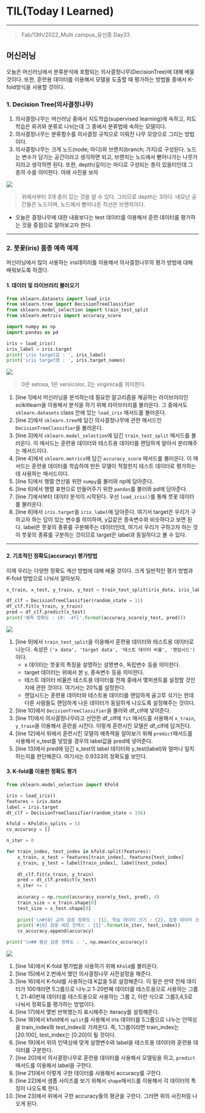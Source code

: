 # TIL(Today I Learned)

___

> Fab/13th/2022_Multi campus_유선종 Day33

## 머신러닝
오늘은 머신러닝에서 분류분석에 포함되는 의사결정나무(DecisionTree)에 대해 배울 것이다. 또한, 훈련용 데이터를 이용해서 모델을 도출할 때 평가하는 방법들 중에서 K-fold방식을 사용할 것이다.

### 1. Decision Tree(의사결정나무)
1. 의사결정나무는 머신러닝 중에서 지도학습(supervised learning)에 속하고, 지도학습은 회귀와 분류로 나뉘는데 그 중에서 분류법에 속하는 모델이다. 
2. 의사결정나무는 분류함수를 의사결정 규칙으로 이뤄진 나무 모양으로 그리는 방법이다.
3. 의사결정나무는 크게 노드(node; 마디)와 브랜치(branch; 가지)로 구성된다. 노드는 변수가 담기는 공간이라고 생각하면 되고, 브랜치는 노드에서 뻗어나가는 나뭇가지라고 생각하면 된다. 또한, depth(깊이)는 마디로 구성되는 층이 있을터인데 그 층의 수를 의미한다. 아래 사진을 보자

<img src="https://user-images.githubusercontent.com/97590480/154072490-b6b2ca03-8014-40ca-8019-738af4ecbc29.png">

> 위에서부터 3개 층이 있는 것을 알 수 있다. 그러므로 depth는 3이다. 네모난 공간들은 노드이며, 노드에서 뻗어나온 직선은 브랜치이다.
- 오늘은 결정나무에 대한 내용보다는 test 데이터를 이용해서 훈련 데이터를 평가하는 것을 중점으로 알아보고자 한다.
___
### 2. 붓꽃(iris) 품종 예측 예제
머신러닝에서 많이 사용하는 iris데이러틀 이용해서 의사결정나무의 평가 방법에 대해 배워보도록 하겠다.

#### 1. 데이터 및 라이브러리 불러오기
```python
from sklearn.datasets import load_iris                                                                          #line 1
from sklearn.tree import DecisionTreeClassifier                                                                 #line 2
from sklearn.model_selection import train_test_split                                                            #line 3
from sklearn.metrics import accuracy_score                                                                      #line 4

import numpy as np                                                                                              #line 5
import pandas as pd                                                                                             #line 6

iris = load_iris()                                                                                              #line 7
iris_label = iris.target                                                                                        #line 8
print('iris target값 : ', iris_label)
print('iris target명 : ', iris.target_names)
```

<img src="https://user-images.githubusercontent.com/97590480/154081597-2136d73f-3158-4adc-a94f-9cc4d77f0f84.png">

> 0은 setosa, 1은 versicolor, 2는 virginica를 의미한다.

1. [line 1]에서 머신러닝을 분석하는데 필요한 알고리즘을 제공하는 라이브러리인 scikitlearn을 이용해서 분석을 하기 위해 라이브러리를 불러온다. 그 중에서도 `sklearn.datasets` class 안에 있는 `load_iris` 매서드를 불러온다.
2. [line 2]에서 `sklearn.tree`에 담긴 의사결정나무에 관한 매서드인 `DecisionTreeClassifier`을 불러온다.
3. [line 3]에서 `sklearn.model_selection`에 담긴 `train_test_split` 매서드를 불러온다. 이 매서드는 훈련용 데이터와 테스트용 데이터를 랜덤하게 알아서 분리해주는 매서드이다.
4. [line 4]에서 `sklearn.metrics`에 담긴 `accuracy_score` 매서드를 불러온다. 이 매서드는 훈련용 데이터를 학습하여 만든 모델이 적절한지 테스트 데이터로 평가하는데 사용하는 매서드이다.
5. [line 5]에서 행렬 연산을 위한 `numpy`를 불러와 np에 담아준다.
6. [line 6]에서 행렬 표현으로 만들어주기 위한 `pandas`를 불러와 pd에 담아준다.
7. [line 7]에서부터 데이터 분석이 시작된다. 우선 `load_iris()`를 통해 붓꽃 데이터를 불러온다.
8. [line 8]에서 `iris.target`을 `iris_label`에 담아준다. 여기서 target은 우리가 구하고자 하는 답이 있는 변수를 의미하며, y값같은 종속변수와 비슷하다고 보면 된다. label은 붓꽃의 종류를 구분해주는 데이터인데, 여기서 우리가 구하고자 하는 것이 붓꽃의 종류를 구분하는 것이므로 target은 label과 동일하다고 볼 수 있다.
___

#### 2. 기초적인 정확도(accuracy) 평가방법
이제 우리는 다양한 정확도 계산 방법에 대해 배울 것이다. 크게 일반적인 평가 방법과 K-fold 방법으로 나눠서 알아보자.
```python
x_train, x_test, y_train, y_test = train_test_split(iris_data, iris_label, test_size = 0.2, random_state=11)    #line 9

df_clf = DecisionTreeClassifier(random_state = 11)                                                              #line 10
df_clf.fit(x_train, y_train)                                                                                    #line 11
pred = df_clf.predict(x_test)                                                                                   #line 12
print('예측 정확도 : {0: .4f}'.format(accuracy_score(y_test, pred)))                                               #line 13
```

<img src="https://user-images.githubusercontent.com/97590480/154082535-5c169fef-6fc5-4e0d-9e91-09e3a616e34d.png">

1. [line 9]에서 `train_test_split`을 이용해서 훈련용 데이터와 테스트용 데이터로 나눈다. 속성은 `('x data', 'target data', '테스트 데이터 비율', '랜덤시드')`이다.
    - x 데이터는 붓꽃의 특징을 설명하는 설명변수, 독립변수 등을 의미한다.
    - target 데이터는 위에서 본 y, 종속변수 등을 의미한다.
    - 테스트 데이터 비율은 테스트용 데이터를 전체 중에서 몇퍼센트를 설정할 것인지에 관한 것이다. 여기서는 20%를 설정한다.
    - 랜덤시드는 훈련용 데이터와 테스트용 데이터를 랜덤하게 골고루 섞기는 한데 다른 사람들도 랜덤하게 나온 데이터가 동일하게 나오도록 설정해주는 것이다.
2. [line 10]에서 `DecisionTreeClassifier`을 불러와 df_clf에 넣어준다.
3. [line 11]에서 의사결정나무라고 선언한 df_clf에 `fit` 매서드를 사용해서 `x_train`, `y_train`을 이용해서 훈련을 시킨다. 이렇게 훈련시킨 모델은 df_clf에 담겨진다.
4. [line 12]에서 위에서 훈련시킨 모델의 예측력을 알아보기 위해 `predict`매서드를 사용해서 x_test를 넣었을 경우의 label값을 pred에 넣어준다.
5. [line 13]에서 pred에 담긴 x_test의 label 데이터와 y_test(label)와 얼마나 일치하는지를 판단해준다. 여기서는 0.9333의 정확도를 보인다.

#### 3. K-fold를 이용한 정확도 평가
```python
from sklearn.model_selection import KFold                                                                       #line 14

iris = load_iris()
features = iris.data
label = iris.target
dt_clf = DecisionTreeClassifier(random_state = 156)                                                             #line 15

kfold = KFold(n_splits = 5)                                                                                     #line 16
cv_accuracy = []

n_iter = 0                                                                                                      #line 17

for train_index, test_index in kfold.split(features):                                                           #line 18
    x_train, x_test = features[train_index], features[test_index]
    y_train, y_test = label[train_index], label[test_index]                                                     #line 19
    
    dt_clf.fit(x_train, y_train)
    pred = dt_clf.predict(x_test)
    n_iter += 1                                                                                                 #line 20
    
    accuracy = np.round(accuracy_score(y_test, pred), 4)                                                        #line 21
    train_size = x_train.shape[0]
    test_size = x_test.shape[0]                                                                                 #line 22
    
    print('\n#{0} 교차 검증 정확도 : {1}, 학습 데이터 크기 : {2}, 검증 데이터 크기 : {3}'.format(n_iter,accuracy, train_size, test_size))
    print('#{0} 검증 세트 인덱스 : {1}'.format(n_iter, test_index))
    cv_accuracy.append(accuracy)                                                                                        

print('\n## 평균 검증 정확도 : ', np.mean(cv_accuracy))                                                             #line 23
```

<img src="https://user-images.githubusercontent.com/97590480/154084646-c8b48954-4ef9-489f-82d2-48ccc91ca6c9.png">

1. [line 14]에서 K-fold 평가법을 사용하기 위해 `KFold`를 불러온다.
2. [line 15]에서 2.번에서 했던 의사결정나무 사전설정을 해준다.
3. [line 16]에서 K-fold를 사용하는데 K값을 5로 설정해준다. 이 말은 만약 전체 데이터가 100개라면 5그룹으로 나누고 1-20번째 데이터를 테스트용으로 사용하는 그룹 1, 21-40번재 데이터를 테스트용으로 사용하는 그룹 2, 이런 식으로 그룹3,4,5로 나눠서 정확도를 평가하는 방법이다.
4. [line 17]에서 몇번 반복했는지 표시해주는 iteracy를 설정해준다.
5. [line 18]에서 kfold에서 `split`를 사용해서 iris 데이터를 5그룹으로 나누는 인덱싱을 train_index와 test_index로 가져온다. 즉, 1그룹이라면 train_index는 [20:100], test_index는 [0:20]이 될 것이다.
6. [line 19]에서 위의 인덱싱에 맞게 설명변수와 label을 테스트용 데이터와 훈련용 데이터를 구분한다.
7. [line 20]에서 의사결정나무로 훈련용 데이터를 사용해서 모델링을 하고, `predict`매서드를 이용해서 label을 구한다.
8. [line 21]에서 이렇게 구한 데이터를 사용해서 accuracy를 구한다.
9. [line 22]에서 샘플 사이즈를 보기 위해서 `shape`매서드를 이용해서 각 데이터의 특징이 나오도록 한다.
10. [line 23]에서 위에서 구한 accuracy들의 평균을 구한다. 그러면 위의 사진처럼 나오게 된다.